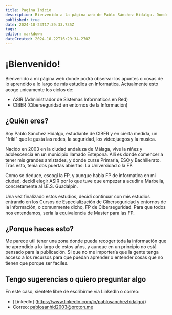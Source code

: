 ```yaml
---
title: Pagina Inicio
description: Bienvenido a la página web de Pablo Sánchez Hidalgo. Donde están todos sus estudios
published: true
date: 2024-10-23T17:39:33.735Z
tags: 
editor: markdown
dateCreated: 2024-10-22T16:29:34.270Z
---
```


# ¡Bienvenido!
Bienvenido a mi página web donde podrá observar los apuntes o cosas de lo aprendido a lo largo de mis estudios en Informatica.
Actualmente esto acoge unicamente los ciclos de:
- ASIR (Administrador de Sistemas Informaticos en Red)
- CIBER (Ciberseguridad en entornos de la Información)

## ¿Quién eres?
Soy Pablo Sánchez Hidalgo, estudiante de CIBER y en cierta medida, un "friki" que le gusta las redes, la seguridad, los videojuegos y la musica.

Nacido en 2003 en la ciudad andaluza de Málaga, vive la niñez y adolescencia en un municipio llamado Estepona. Allí es donde comencer a tener mis grandes amistades, y donde curse Primaria, ESO y Bachillerato.
Tras esto, tenia dos puertas abiertas: La Universidad o la FP.

Como se deduce, escogí la FP, y aunque habia FP de informatica en mi ciudad, decidí elegir ASIR por lo que tuve que empezar a acudir a Marbella, concretamente al I.E.S. Guadalpín.

Una vez finalizado estos estudios, decidí continuar con mis estudios entrando en los Cursos de Especialización de Ciberseguridad y entornos de la Información, o comunmente dicho, FP de Ciberseguridad.
Para que todos nos entendamos, sería la equivalencia de Master para las FP.

## ¿Porque haces esto?
Me parece util tener una zona donde pueda recoger toda la información que he aprendido a lo largo de estos años, y aunque en un principio no está pensado para la publicación. Si que no me importería que la gente tenga acceso a los recursos para que puedan aprender o entender cosas que no tienen que porque ser faciles.

## Tengo sugerencias o quiero preguntar algo
En este caso, sientete libre de escribirme via LinkedIn o correo:
- [LinkedIn] (https://www.linkedin.com/in/pablosanchezhidalgo/)
- Correo: pablosanhid2003@proton.me

